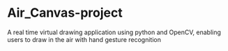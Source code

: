 # Air_Canvas-project
A real time virtual drawing application using python and OpenCV, enabling users to draw in the air with hand gesture recognition
